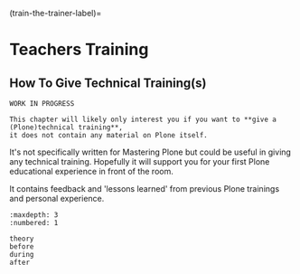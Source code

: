 (train-the-trainer-label)=

# Teachers Training

## How To Give Technical Training(s)

```{warning}
WORK IN PROGRESS

This chapter will likely only interest you if you want to **give a (Plone)technical training**,
it does not contain any material on Plone itself.
```

It's not specifically written for Mastering Plone but could be useful in giving any technical training.
Hopefully it will support you for your first Plone educational experience in front of the room.

It contains feedback and 'lessons learned' from previous Plone trainings and personal experience.

```{toctree}
:maxdepth: 3
:numbered: 1

theory
before
during
after
```
